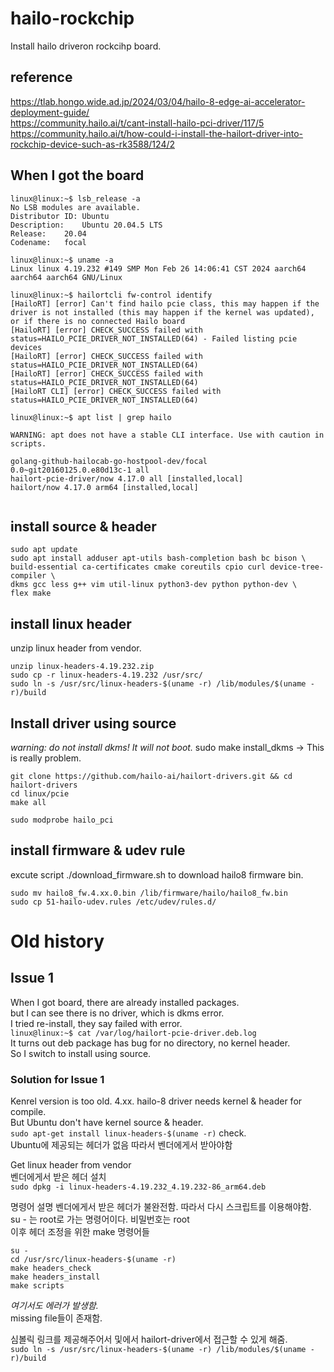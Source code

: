 # hailo-rockchip
Install hailo driveron rockcihp board.

## reference
https://tlab.hongo.wide.ad.jp/2024/03/04/hailo-8-edge-ai-accelerator-deployment-guide/  
https://community.hailo.ai/t/cant-install-hailo-pci-driver/117/5  
https://community.hailo.ai/t/how-could-i-install-the-hailort-driver-into-rockchip-device-such-as-rk3588/124/2  

## When I got the board
```
linux@linux:~$ lsb_release -a
No LSB modules are available.
Distributor ID:	Ubuntu
Description:	Ubuntu 20.04.5 LTS
Release:	20.04
Codename:	focal

linux@linux:~$ uname -a
Linux linux 4.19.232 #149 SMP Mon Feb 26 14:06:41 CST 2024 aarch64 aarch64 aarch64 GNU/Linux

linux@linux:~$ hailortcli fw-control identify
[HailoRT] [error] Can't find hailo pcie class, this may happen if the driver is not installed (this may happen if the kernel was updated), or if there is no connected Hailo board
[HailoRT] [error] CHECK_SUCCESS failed with status=HAILO_PCIE_DRIVER_NOT_INSTALLED(64) - Failed listing pcie devices
[HailoRT] [error] CHECK_SUCCESS failed with status=HAILO_PCIE_DRIVER_NOT_INSTALLED(64)
[HailoRT] [error] CHECK_SUCCESS failed with status=HAILO_PCIE_DRIVER_NOT_INSTALLED(64)
[HailoRT CLI] [error] CHECK_SUCCESS failed with status=HAILO_PCIE_DRIVER_NOT_INSTALLED(64)

linux@linux:~$ apt list | grep hailo

WARNING: apt does not have a stable CLI interface. Use with caution in scripts.

golang-github-hailocab-go-hostpool-dev/focal 0.0~git20160125.0.e80d13c-1 all
hailort-pcie-driver/now 4.17.0 all [installed,local]
hailort/now 4.17.0 arm64 [installed,local]


```
## install source & header
```
sudo apt update
sudo apt install adduser apt-utils bash-completion bash bc bison \
build-essential ca-certificates cmake coreutils cpio curl device-tree-compiler \
dkms gcc less g++ vim util-linux python3-dev python python-dev \
flex make
```

## install linux header
unzip linux header from vendor.  
```
unzip linux-headers-4.19.232.zip
sudo cp -r linux-headers-4.19.232 /usr/src/
sudo ln -s /usr/src/linux-headers-$(uname -r) /lib/modules/$(uname -r)/build
```

## Install driver using source
*warning: do not install dkms! It will not boot.*
sudo make install_dkms -> This is really problem.

```
git clone https://github.com/hailo-ai/hailort-drivers.git && cd hailort-drivers
cd linux/pcie
make all

sudo modprobe hailo_pci
```

## install firmware & udev rule
excute script ./download_firmware.sh to download hailo8 firmware bin.  
```
sudo mv hailo8_fw.4.xx.0.bin /lib/firmware/hailo/hailo8_fw.bin 
sudo cp 51-hailo-udev.rules /etc/udev/rules.d/
```

# Old history

## Issue 1
When I got board, there are already installed packages.  
but I can see there is no driver, which is dkms error.  
I tried re-install, they say failed with error.  
`linux@linux:~$ cat /var/log/hailort-pcie-driver.deb.log`  
It turns out deb package has bug for no directory, no kernel header.  
So I switch to install using source.  

### Solution for Issue 1
Kenrel version is too old. 4.xx.
hailo-8 driver needs kernel & header for compile.  
But Ubuntu don't have kernel source & header.  
`sudo apt-get install linux-headers-$(uname -r)`
check.  
Ubuntu에 제공되는 헤더가 없음 따라서 벤더에게서 받아야함  

Get linux header from vendor  
벤더에게서 받은 헤더 설치  
`sudo dpkg -i linux-headers-4.19.232_4.19.232-86_arm64.deb`  

명령어 설명
벤더에게서 받은 헤더가 불완전함. 따라서 다시 스크립트를 이용해야함.  
su - 는 root로 가는 명령어이다. 비밀번호는 root  
이후 헤더 조정을 위한 make 명령어들  
```
su -
cd /usr/src/linux-headers-$(uname -r)
make headers_check
make headers_install
make scripts
```
*여기서도 에러가 발생함.*  
missing file들이 존재함.  

심볼릭 링크를 제공해주어서 및에서 hailort-driver에서 접근할 수 있게 해줌.  
`sudo ln -s /usr/src/linux-headers-$(uname -r) /lib/modules/$(uname -r)/build`


